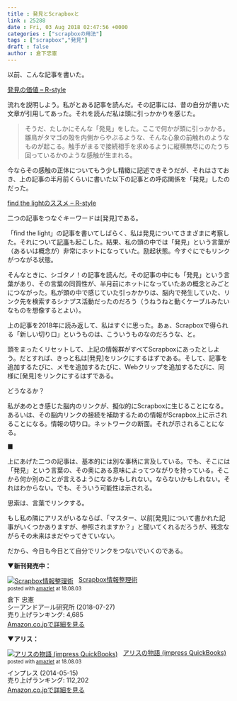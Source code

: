 ```yaml
---
title : 発見とScrapboxと
link : 25288
date : Fri, 03 Aug 2018 02:47:56 +0000
categories : ["scrapboxの用法"]
tags : ["scrapbox","発見"]
draft : false
author : 倉下忠憲
---
```


以前、こんな記事を書いた。

<a href="https://rashita.net/blog/?p=18298">発見の価値 – R-style</a>

流れを説明しよう。私がとある記事を読んだ。その記事には、昔の自分が書いた文章が引用してあった。それを読んだ私は頭に引っかかりを感じた。

<blockquote>
そうだ、たしかにそんな「発見」をした。ここで何かが頭に引っかかる。雛鳥がタマゴの殻を内側からやぶるような、そんな心象の前触れのようなものが起こる。触手がまるで接続相手を求めるように縦横無尽にのたうち回っているかのような感触が生まれる。
</blockquote>

今ならその感触の正体についてもう少し精緻に記述できそうだが、それはさておき、上の記事の半月前くらいに書いた以下の記事との呼応関係を「発見」したのだった。

<a href="https://rashita.net/blog/?p=18233">find the lightのススメ – R-style</a>

二つの記事をつなぐキーワードは[発見]である。

「find the light」の記事を書いてしばらく、私は発見についてさまざまに考察した。それについて<a href="https://rashita.net/blog/?p=18323">記事</a>も起こした。結果、私の頭の中では「発見」という言葉が（あるいは概念が）非常にホットになっていた。励起状態。今すぐにでもリンクがつながる状態。

そんなときに、シゴタノ！の記事を読んだ。その記事の中にも「発見」という言葉があり、その言葉の同質性が、半月前にホットになっていたあの概念とみごとにつながった。私が頭の中で感じていた引っかかりは、脳内で発生していた、リンク先を検索するシナプス活動だったのだろう（うねうねと動くケーブルみたいなものを想像するとよい）。

上の記事を2018年に読み返して、私はすぐに思った。あぁ、Scrapboxで得られる「新しい切り口」というものは、こういうものなのだろうな、と。

頭をまったくリセットして、上記の情報群がすべてScrapboxにあったとしよう。だとすれば、きっと私は[発見]をリンクにするはずである。そして、記事を追加するたびに、メモを追加するたびに、Webクリップを追加するたびに、同様に[発見]をリンクにするはずである。

どうなるか？

私があのとき感じた脳内のリンクが、擬似的にScrapboxに生じることになる。あるいは、その脳内リンクの接続を補助するための情報がScrapbox上に示されることになる。情報の切り口。ネットワークの断面。それが示されることになる。

■

上にあげた二つの記事は、基本的には別な事柄に言及している。でも、そこには「発見」という言葉の、その奥にある意味によってつながりを持っている。そこから何か別のことが言えるようになるかもしれない。ならないかもしれない。それはわからない。でも、そういう可能性は示される。

思索は、言葉でリンクする。

もし私の隣にアリスがいるならば、「マスター、以前[発見]について書かれた記事がいくつかありますが、参照されますか？」と聞いてくれるだろうが、残念ながらその未来はまだやってきていない。

だから、今日も今日とて自分でリンクをつないでいくのである。

<strong>▼新刊発売中：</strong>

<div class="amazlet-box" style="margin-bottom:0px;"><div class="amazlet-image" style="float:left;margin:0px 12px 1px 0px;"><a href="http://www.amazon.co.jp/exec/obidos/ASIN/4863542526/rashita1000-22/ref=nosim/" name="amazletlink" target="_blank"><img src="https://images-fe.ssl-images-amazon.com/images/I/51L7tTg9PML._SL160_.jpg" alt="Scrapbox情報整理術" style="border: none;" /></a></div><div class="amazlet-info" style="line-height:120%; margin-bottom: 10px"><div class="amazlet-name" style="margin-bottom:10px;line-height:120%"><a href="http://www.amazon.co.jp/exec/obidos/ASIN/4863542526/rashita1000-22/ref=nosim/" name="amazletlink" target="_blank">Scrapbox情報整理術</a><div class="amazlet-powered-date" style="font-size:80%;margin-top:5px;line-height:120%">posted with <a href="http://www.amazlet.com/" title="amazlet" target="_blank">amazlet</a> at 18.08.03</div></div><div class="amazlet-detail">倉下 忠憲 <br />シーアンドアール研究所 (2018-07-27)<br />売り上げランキング: 4,685<br /></div><div class="amazlet-sub-info" style="float: left;"><div class="amazlet-link" style="margin-top: 5px"><a href="http://www.amazon.co.jp/exec/obidos/ASIN/4863542526/rashita1000-22/ref=nosim/" name="amazletlink" target="_blank">Amazon.co.jpで詳細を見る</a></div></div></div><div class="amazlet-footer" style="clear: left"></div></div>

<strong>▼アリス：</strong>

<div class="amazlet-box" style="margin-bottom:0px;"><div class="amazlet-image" style="float:left;margin:0px 12px 1px 0px;"><a href="http://www.amazon.co.jp/exec/obidos/ASIN/B00K1E2026/rashita1000-22/ref=nosim/" name="amazletlink" target="_blank"><img src="https://images-fe.ssl-images-amazon.com/images/I/517CiZk5JrL._SL160_.jpg" alt="アリスの物語 (impress QuickBooks)" style="border: none;" /></a></div><div class="amazlet-info" style="line-height:120%; margin-bottom: 10px"><div class="amazlet-name" style="margin-bottom:10px;line-height:120%"><a href="http://www.amazon.co.jp/exec/obidos/ASIN/B00K1E2026/rashita1000-22/ref=nosim/" name="amazletlink" target="_blank">アリスの物語 (impress QuickBooks)</a><div class="amazlet-powered-date" style="font-size:80%;margin-top:5px;line-height:120%">posted with <a href="http://www.amazlet.com/" title="amazlet" target="_blank">amazlet</a> at 18.08.03</div></div><div class="amazlet-detail">インプレス (2014-05-15)<br />売り上げランキング: 112,202<br /></div><div class="amazlet-sub-info" style="float: left;"><div class="amazlet-link" style="margin-top: 5px"><a href="http://www.amazon.co.jp/exec/obidos/ASIN/B00K1E2026/rashita1000-22/ref=nosim/" name="amazletlink" target="_blank">Amazon.co.jpで詳細を見る</a></div></div></div><div class="amazlet-footer" style="clear: left"></div></div>
